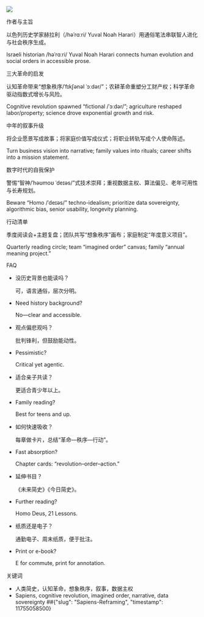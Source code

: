 ![](https://pplx-res.cloudinary.com/image/upload/v1754706481/pplx_project_search_images/9e9ef19074ac60b9596acdee63b56aec6b11b891.png)

作者与主旨

以色列历史学家赫拉利（/həˈrɑːri/ Yuval Noah Harari）用通俗笔法串联智人进化与社会秩序生成。

Israeli historian /həˈrɑːri/ Yuval Noah Harari connects human evolution and social orders in accessible prose.

三大革命的启发

认知革命带来“想象秩序/ˈfɪkʃənəl ˈɔːdər/”；农耕革命重塑分工财产权；科学革命驱动指数式增长与风险。

Cognitive revolution spawned “fictional /ˈɔːdər/”; agriculture reshaped labor/property; science drove exponential growth and risk.

中年的叙事升级

将企业愿景写成故事；将家庭价值写成仪式；将职业转轨写成个人使命陈述。

Turn business vision into narrative; family values into rituals; career shifts into a mission statement.

数字时代的自我保护

警惕“智神/ˈhəʊmoʊ ˈdeɪəs/”式技术崇拜；重视数据主权、算法偏见、老年可用性与长寿规划。

Beware “Homo /ˈdeɪəs/” techno-idealism; prioritize data sovereignty, algorithmic bias, senior usability, longevity planning.

行动清单

季度阅读会+主题复盘；团队共写“想象秩序”画布；家庭制定“年度意义项目”。

Quarterly reading circle; team “imagined order” canvas; family “annual meaning project.”

FAQ

- 没历史背景也能读吗？
    
    可，语言通俗，层次分明。
    
- Need history background?
    
    No—clear and accessible.
    
- 观点偏悲观吗？
    
    批判锋利，但鼓励能动性。
    
- Pessimistic?
    
    Critical yet agentic.
    
- 适合亲子共读？
    
    更适合青少年以上。
    
- Family reading?
    
    Best for teens and up.
    
- 如何快速吸收？
    
    每章做卡片，总结“革命—秩序—行动”。
    
- Fast absorption?
    
    Chapter cards: “revolution–order–action.”
    
- 延伸书目？
    
    《未来简史》《今日简史》。
    
- Further reading?
    
    Homo Deus, 21 Lessons.
    
- 纸质还是电子？
    
    通勤电子、周末纸质，便于批注。
    
- Print or e-book?
    
    E for commute, print for annotation.
    

关键词

- 人类简史，认知革命，想象秩序，叙事，数据主权
- Sapiens, cognitive revolution, imagined order, narrative, data sovereignty
##{"slug": "Sapiens-Reframing", "timestamp": 11755058500}